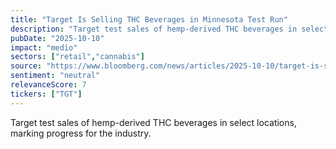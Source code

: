 ```yaml
---
title: "Target Is Selling THC Beverages in Minnesota Test Run"
description: "Target test sales of hemp-derived THC beverages in select locations, marking progress for the industry."
pubDate: "2025-10-10"
impact: "medio"
sectors: ["retail","cannabis"]
source: "https://www.bloomberg.com/news/articles/2025-10-10/target-is-selling-thc-beverages-in-minnesota-test-run"
sentiment: "neutral"
relevanceScore: 7
tickers: ["TGT"]
---
```


Target test sales of hemp-derived THC beverages in select locations, marking progress for the industry.
